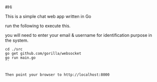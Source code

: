 #Hi

This is a simple chat web app written in Go

run the following to execute this.

you will need to enter your email & username for identification purpose in the system.

```
cd ./src
go get github.com/gorilla/websocket
go run main.go
``


Then point your browser to http://localhost:8000

